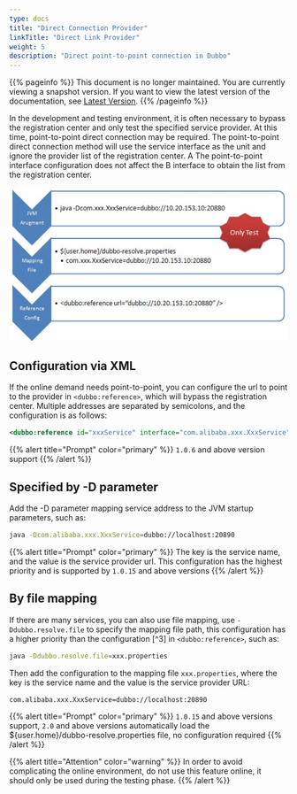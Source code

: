 ```yaml
---
type: docs
title: "Direct Connection Provider"
linkTitle: "Direct Link Provider"
weight: 5
description: "Direct point-to-point connection in Dubbo"
---
```


{{% pageinfo %}} This document is no longer maintained. You are currently viewing a snapshot version. If you want to view the latest version of the documentation, see [Latest Version](/zh/docs3-v2/java-sdk/advanced-features-and-usage/service/specify-ip/).
{{% /pageinfo %}}

In the development and testing environment, it is often necessary to bypass the registration center and only test the specified service provider. At this time, point-to-point direct connection may be required. The point-to-point direct connection method will use the service interface as the unit and ignore the provider list of the registration center. A The point-to-point interface configuration does not affect the B interface to obtain the list from the registration center.

![/user-guide/images/dubbo-directly.jpg](/imgs/user/dubbo-directly.jpg)

## Configuration via XML

If the online demand needs point-to-point, you can configure the url to point to the provider in `<dubbo:reference>`, which will bypass the registration center. Multiple addresses are separated by semicolons, and the configuration is as follows:

```xml
<dubbo:reference id="xxxService" interface="com.alibaba.xxx.XxxService" url="dubbo://localhost:20890" />
```

{{% alert title="Prompt" color="primary" %}}
`1.0.6` and above version support
{{% /alert %}}

## Specified by -D parameter

Add the -D parameter mapping service address to the JVM startup parameters, such as:

```sh
java -Dcom.alibaba.xxx.XxxService=dubbo://localhost:20890
```

{{% alert title="Prompt" color="primary" %}}
The key is the service name, and the value is the service provider url. This configuration has the highest priority and is supported by `1.0.15` and above versions
{{% /alert %}}

## By file mapping

If there are many services, you can also use file mapping, use `-Ddubbo.resolve.file` to specify the mapping file path, this configuration has a higher priority than the configuration [^3] in `<dubbo:reference>`, such as:

```sh
java -Ddubbo.resolve.file=xxx.properties
```

Then add the configuration to the mapping file `xxx.properties`, where the key is the service name and the value is the service provider URL:

```properties
com.alibaba.xxx.XxxService=dubbo://localhost:20890
```

{{% alert title="Prompt" color="primary" %}}
`1.0.15` and above versions support, `2.0` and above versions automatically load the ${user.home}/dubbo-resolve.properties file, no configuration required
{{% /alert %}}

{{% alert title="Attention" color="warning" %}}
In order to avoid complicating the online environment, do not use this feature online, it should only be used during the testing phase.
{{% /alert %}}